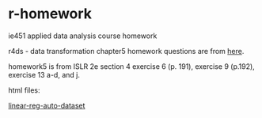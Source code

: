 # r-homework
ie451 applied data analysis course homework

r4ds - data transformation chapter5 homework questions are from [here](https://r4ds.had.co.nz/transform.html#transform).

homework5 is from ISLR 2e section 4 exercise 6 (p. 191),  exercise 9 (p.192),  exercise 13 a-d, and j.

html files:

[linear-reg-auto-dataset](http://htmlpreview.github.io/?https://github.com/berfinas/r-homework/blob/main/linear-reg-auto-dataset.html)

